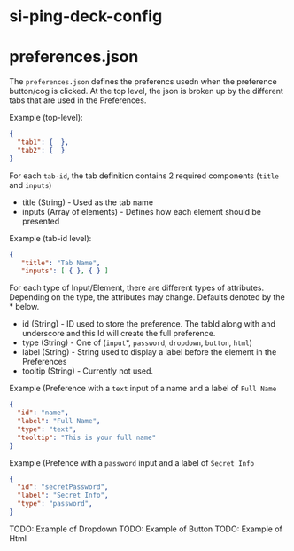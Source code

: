 # si-ping-deck-config

# preferences.json
The `preferences.json` defines the preferencs usedn when the preference button/cog is clicked.  At the top level, the json is broken up by the different tabs that are used in the Preferences.

Example (top-level):
```json
{
  "tab1": {  },
  "tab2": {  }
}
```

For each `tab-id`, the tab definition contains 2 required components (`title` and `inputs`)

* title (String) - Used as the tab name
* inputs (Array of elements) - Defines how each element should be presented

Example (tab-id level):
```json
{
   "title": "Tab Name",
   "inputs": [ { }, { } ]
```

For each type of Input/Element, there are different types of attributes.  Depending on the type, the attributes may change.  Defaults denoted by the * below.

* id (String) - ID used to store the preference.  The tabId along with and underscore and this Id will create the full preference.
* type (String) - One of (`input`*, `password`, `dropdown`, `button`, `html`)
* label (String) - String used to display a label before the element in the Preferences
* tooltip (String) - Currently not used.

Example (Preference with a `text` input of a name and a label of `Full Name`
```json
{
  "id": "name",
  "label": "Full Name",
  "type": "text",
  "tooltip": "This is your full name"
}
```

Example (Prefence with a `password` input and a label of `Secret Info`
```json
{
  "id": "secretPassword",
  "label": "Secret Info",
  "type": "password",
}
```

TODO: Example of Dropdown
TODO: Example of Button
TODO: Example of Html
